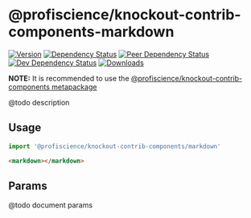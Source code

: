 # @profiscience/knockout-contrib-components-markdown

[![Version][npm-version-shield]][npm]
[![Dependency Status][david-dm-shield]][david-dm]
[![Peer Dependency Status][david-dm-peer-shield]][david-dm-peer]
[![Dev Dependency Status][david-dm-dev-shield]][david-dm-dev]
[![Downloads][npm-stats-shield]][npm-stats]

[david-dm]: https://david-dm.org/Profiscience/knockout-contrib?path=packages/components.markdown
[david-dm-shield]: https://david-dm.org/Profiscience/knockout-contrib/status.svg?path=packages/components.markdown

[david-dm-peer]: https://david-dm.org/Profiscience/knockout-contrib?path=packages/components.markdown&type=peer
[david-dm-peer-shield]: https://david-dm.org/Profiscience/knockout-contrib/peer-status.svg?path=packages/components.markdown

[david-dm-dev]: https://david-dm.org/Profiscience/knockout-contrib?path=packages/components.markdown&type=dev
[david-dm-dev-shield]: https://david-dm.org/Profiscience/knockout-contrib/dev-status.svg?path=packages/components.markdown

[npm]: https://www.npmjs.com/package/@profiscience/knockout-contrib-components-markdown
[npm-version-shield]: https://img.shields.io/npm/v/@profiscience/knockout-contrib-components-markdown.svg

[npm-stats]: http://npm-stat.com/charts.html?package=@profiscience/knockout-contrib-components-markdown&author=&from=&to=
[npm-stats-shield]: https://img.shields.io/npm/dt/@profiscience/knockout-contrib-components-markdown.svg?maxAge=2592000

**NOTE:** It is recommended to use the [@profiscience/knockout-contrib-components metapackage](../components)

@todo description

## Usage

```typescript
import '@profiscience/knockout-contrib-components/markdown'
```
```html
<markdown></markdown>
```

## Params

@todo document params